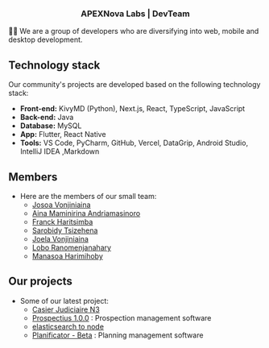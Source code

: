 <h3 align="center">APEXNova Labs | DevTeam </h3>

👨‍💻 We are a group of developers who are diversifying into web, mobile and desktop development.

## Technology stack 

Our community's projects are developed based on the following technology stack:

- **Front-end:** KivyMD (Python), Next.js, React, TypeScript, JavaScript
- **Back-end:** Java
- **Database:** MySQL
- **App:** Flutter, React Native
- **Tools:** VS Code, PyCharm, GitHub, Vercel, DataGrip, Android Studio, IntelliJ IDEA ,Markdown

## Members

- Here are the members of our small team:
  - [Josoa Vonjiniaina](https://github.com/josoavj)
  - [Aina Maminirina Andriamasinoro](https://github.com/AinaMaminirina18)
  - [Franck Haritsimba](https://github.com/haritsimba)
  - [Sarobidy Tsizehena](https://github.com/tsizehena223)
  - [Joela Vonjiniaina](https://github.com/joelavj)
  - [Lobo Ranomenjanahary](https://github.com/jaonary-74)
  - [Manasoa Harimihoby](https://github.com/Manasoahari)
 
## Our projects 

- Some of our latest project:
  - [Casier Judiciaire N3](https://github.com/APEXNovaLabs/Casier-Judiciaire-N3)  
  - [Prospectius 1.0.0](https://github.com/APEXNovaLabs/Prospectius1.0) : Prospection management software
  - [elasticsearch to node](https://github.com/APEXNovaLabs/elasticsearch-server)
  - [Planificator - Beta](https://github.com/AinaMaminirina18/Planificator) : Planning management software
 
  
